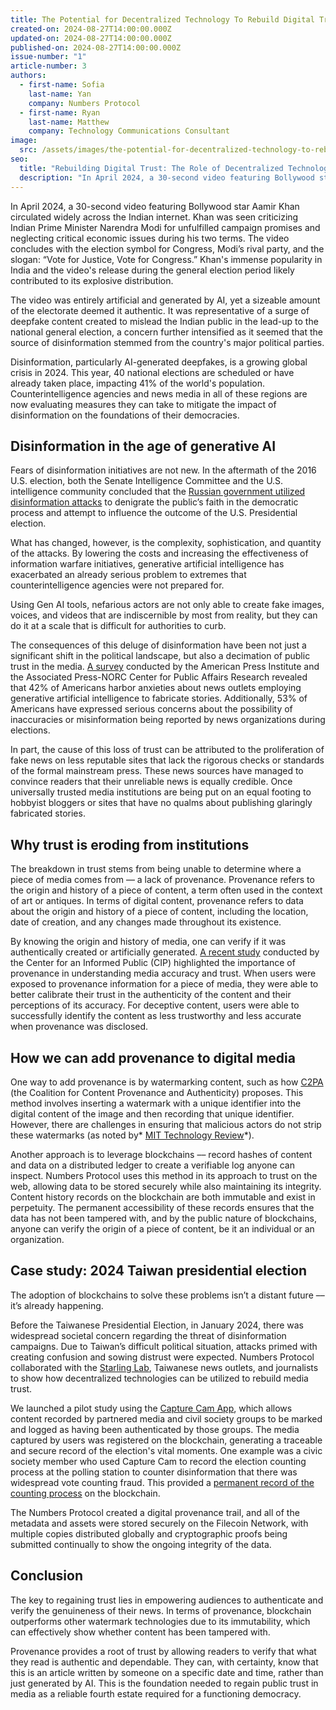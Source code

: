 ```yaml
---
title: The Potential for Decentralized Technology To Rebuild Digital Trust
created-on: 2024-08-27T14:00:00.000Z
updated-on: 2024-08-27T14:00:00.000Z
published-on: 2024-08-27T14:00:00.000Z
issue-number: "1"
article-number: 3
authors:
  - first-name: Sofia
    last-name: Yan
    company: Numbers Protocol
  - first-name: Ryan
    last-name: Matthew
    company: Technology Communications Consultant
image:
  src: /assets/images/the-potential-for-decentralized-technology-to-rebuild-media-trust-and-empower-content-creators.webp
seo:
  title: "Rebuilding Digital Trust: The Role of Decentralized Technology"
  description: "In April 2024, a 30-second video featuring Bollywood star Aamir Khan circulated widely across the Indian internet. Khan was seen criticizing Indian Prime Minister Narendra Modi for unfulfilled campaign promises..."
---
```


In April 2024, a 30-second video featuring Bollywood star Aamir Khan circulated widely across the Indian internet. Khan was seen criticizing Indian Prime Minister Narendra Modi for unfulfilled campaign promises and neglecting critical economic issues during his two terms. The video concludes with the election symbol for Congress, Modi’s rival party, and the slogan: “Vote for Justice, Vote for Congress.” Khan's immense popularity in India and the video's release during the general election period likely contributed to its explosive distribution.

The video was entirely artificial and generated by AI, yet a sizeable amount of the electorate deemed it authentic. It was representative of a surge of deepfake content created to mislead the Indian public in the lead-up to the national general election, a concern further intensified as it seemed that the source of disinformation stemmed from the country's major political parties.

Disinformation, particularly AI-generated deepfakes, is a growing global crisis in 2024. This year, 40 national elections are scheduled or have already taken place, impacting 41% of the world's population. Counterintelligence agencies and news media in all of these regions are now evaluating measures they can take to mitigate the impact of disinformation on the foundations of their democracies.

## Disinformation in the age of generative AI

Fears of disinformation initiatives are not new. In the aftermath of the 2016 U.S. election, both the Senate Intelligence Committee and the U.S. intelligence community concluded that the [Russian government utilized disinformation attacks](https://www.politico.com/news/2020/04/21/senate-intel-report-confirms-russia-aimed-to-help-trump-in-2016-198171) to denigrate the public’s faith in the democratic process and attempt to influence the outcome of the U.S. Presidential election.

What has changed, however, is the complexity, sophistication, and quantity of the attacks. By lowering the costs and increasing the effectiveness of information warfare initiatives, generative artificial intelligence has exacerbated an already serious problem to extremes that counterintelligence agencies were not prepared for.

Using Gen AI tools, nefarious actors are not only able to create fake images, voices, and videos that are indiscernible by most from reality, but they can do it at a scale that is difficult for authorities to curb.

The consequences of this deluge of disinformation have been not just a significant shift in the political landscape, but also a decimation of public trust in the media. [A survey](https://apnorc.org/topics/media-insight-project/) conducted by the American Press Institute and the Associated Press-NORC Center for Public Affairs Research revealed that 42% of Americans harbor anxieties about news outlets employing generative artificial intelligence to fabricate stories. Additionally, 53% of Americans have expressed serious concerns about the possibility of inaccuracies or misinformation being reported by news organizations during elections.

In part, the cause of this loss of trust can be attributed to the proliferation of fake news on less reputable sites that lack the rigorous checks or standards of the formal mainstream press. These news sources have managed to convince readers that their unreliable news is equally credible. Once universally trusted media institutions are being put on an equal footing to hobbyist bloggers or sites that have no qualms about publishing glaringly fabricated stories.

## Why trust is eroding from institutions

The breakdown in trust stems from being unable to determine where a piece of media comes from –– a lack of provenance. Provenance refers to the origin and history of a piece of content, a term often used in the context of art or antiques. In terms of digital content, provenance refers to data about the origin and history of a piece of content, including the location, date of creation, and any changes made throughout its existence.

By knowing the origin and history of media, one can verify if it was authentically created or artificially generated. [A recent study](https://www.cip.uw.edu/2024/02/21/provenance-synthetic-media-trust-perceptions/) conducted by the Center for an Informed Public (CIP) highlighted the importance of provenance in understanding media accuracy and trust. When users were exposed to provenance information for a piece of media, they were able to better calibrate their trust in the authenticity of the content and their perceptions of its accuracy. For deceptive content, users were able to successfully identify the content as less trustworthy and less accurate when provenance was disclosed.

## How we can add provenance to digital media

One way to add provenance is by watermarking content, such as how [C2PA](https://c2pa.org/) (the Coalition for Content Provenance and Authenticity) proposes. This method involves inserting a watermark with a unique identifier into the digital content of the image and then recording that unique identifier. However, there are challenges in ensuring that malicious actors do not strip these watermarks (as noted by* [MIT Technology Review](https://www.technologyreview.com/2023/08/09/1077516/watermarking-ai-trust-online/)*).

Another approach is to leverage blockchains –– record hashes of content and data on a distributed ledger to create a verifiable log anyone can inspect. Numbers Protocol uses this method in its approach to trust on the web, allowing data to be stored securely while also maintaining its integrity. Content history records on the blockchain are both immutable and exist in perpetuity. The permanent accessibility of these records ensures that the data has not been tampered with, and by the public nature of blockchains, anyone can verify the origin of a piece of content, be it an individual or an organization.

## Case study: 2024 Taiwan presidential election

The adoption of blockchains to solve these problems isn’t a distant future –– it’s already happening.

Before the Taiwanese Presidential Election, in January 2024, there was widespread societal concern regarding the threat of disinformation campaigns. Due to Taiwan’s difficult political situation, attacks primed with creating confusion and sowing distrust were expected. Numbers Protocol collaborated with the [Starling Lab](https://www.starlinglab.org/), Taiwanese news outlets, and journalists to show how decentralized technologies can be utilized to rebuild media trust.

We launched a pilot study using the [Capture Cam App](https://captureapp.xyz/), which allows content recorded by partnered media and civil society groups to be marked and logged as having been authenticated by those groups. The media captured by users was registered on the blockchain, generating a traceable and secure record of the election's vital moments. One example was a civic society member who used Capture Cam to record the election counting process at the polling station to counter disinformation that there was widespread vote counting fraud. This provided a [permanent record of the counting process](https://verify.numbersprotocol.io/asset-profile/bafybeifsvsdiu6srknxvcs3kpc2cssucfea6uysf36elmeq2k3qk5sp6re?nid=bafybeifsvsdiu6srknxvcs3kpc2cssucfea6uysf36elmeq2k3qk5sp6re) on the blockchain.

The Numbers Protocol created a digital provenance trail, and all of the metadata and assets were stored securely on the Filecoin Network, with multiple copies distributed globally and cryptographic proofs being submitted continually to show the ongoing integrity of the data.

## Conclusion

The key to regaining trust lies in empowering audiences to authenticate and verify the genuineness of their news. In terms of provenance, blockchain outperforms other watermark technologies due to its immutability, which can effectively show whether content has been tampered with.

Provenance provides a root of trust by allowing readers to verify that what they read is authentic and dependable. They can, with certainty, know that this is an article written by someone on a specific date and time, rather than just generated by AI. This is the foundation needed to regain public trust in media as a reliable fourth estate required for a functioning democracy.
